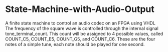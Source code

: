 # State-Machine-with-Audio-Output
A finite state machine to control an audio codec on an FPGA using VHDL
The frequency of the square wave is controlled through the internal signal tone_terminal_count. This count will be assigned to 4 possible values, called COUNT_C5, COUNT_E5, COUNT_G5, and COUNT_C6. These are the four notes of a simple tune, each note should be played for one second.
